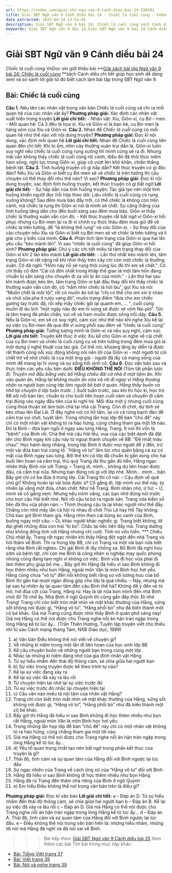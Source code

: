 ```yaml
---
url: https://vndoc.com/giai-sbt-ngu-van-9-canh-dieu-bai-24-330391
title: Giải SBT Ngữ văn 9 Cánh diều bài 24 - Chiếc lá cuối cùng - VnDoc.com
date_extracted: 2025-04-14 13:51:01
description: Giải SBT Ngữ văn 9 bài 24: Chiếc lá cuối cùng sách Cánh diều có đáp án chi tiết cho các bạn cùng tham khảo.
keywords: Giải SBT Ngữ văn 9 bài 24,Giải SBT Ngữ văn 9 bài 24 Cánh diều,Giải sách bài tập Ngữ văn CD lớp 9,Ngữ văn lớp 9 Cánh diều,giải bài tập ngữ văn lớp 9,bài Chiếc lá cuối cùng,giải SBT ngữ văn 9 CD trang 34
---
```


# Giải SBT Ngữ văn 9 Cánh diều bài 24
 _Chiếc lá cuối cùng_
VnDoc xin giới thiệu bài **[Giải sách bài tập Ngữ văn 9 bài 24: Chiếc lá cuối cùng](<https://vndoc.com/giai-sbt-ngu-van-9-canh-dieu-bai-24-330391>) **sách Cánh diều chi tiết giúp học sinh dễ dàng xem và so sánh lời giải từ đó biết cách làm bài tập trong SBT Ngữ văn 9.
## **Bài: Chiếc lá cuối cùng**
**Câu 1.** Nêu tên các nhân vật trong văn bản Chiếc lá cuối cùng và chỉ ra mối quan hệ của các nhân vật ấy?
**Phương pháp giải:**
Xác định các nhân vật xuất hiện trong truyện
**Lời giải chi tiết:**
\- Nhân vật: Xiu, Giôn-xi, cụ Bơ – men.
\- Mối quan hệ: Cả 3 đều là họa sĩ, Xiu và Giôn-xi là bạn bè, cụ Bơ-men là hàng xóm của Xiu và Giôn-xi.
**Câu 2.** Nhan đề _Chiếc lá cuối cùng_ có mối quan hệ như thế nào với nội dung truyện?
**Phương pháp giải:**
Đọc kĩ nội dung, xác định mối quan hệ
**Lời giải chi tiết:**
Nhan đề Chiếc lá cuối cùng liên quan đến chi tiết: Khi bị ốm, nhìn cây thường xuân trụi dần lá, Giôn-xi luôn suy nghĩ nếu chiếc lá cuối cùng rụng xuống thì mình cũng sẽ ra đi. Nhưng mãi vẫn không thấy chiếc lá cuối cùng rời cành, điều đó đã thôi thúc niềm ham sống, nghị lực trong Giôn-xi, giúp cô vượt lên khó khăn, chiến thắng bệnh tật.
**Câu 3.** Tình huống truyện có gì hấp dẫn? Kết thúc truyện có gì độc đáo? Nếu Xiu và Giôn-xi biết cụ Bơ-men sẽ vẽ chiếc lá trên tường thì câu chuyện có thể thay đổi như thế nào? Vì sao?
**Phương pháp giải:**
Đọc kĩ nội dung truyện, xác định tình huống truyện, kết thúc truyện có gì bất ngờ
**Lời giải chi tiết:**
\- Sự hấp dẫn của tình huống truyện: Tác giả tạo nên một tình huống khiến người đọc hồi hộp theo dõi: Liệu chiếc lá cuối cùng có rụng xuống không? Sau đêm mưa bão đầy trời, có thể chiếc lá không còn trên cành, mà chiếc lá rụng thì Giôn-xi nói là mình sẽ chết. Sự căng thẳng của tình huống tăng dần cho đến buổi sáng sau đêm mưa bão, Giôn-xi thấy chiếc lá thường xuân vẫn còn đó.
\- Kết thúc truyện rất bất ngờ vì Giôn-xi hồi phục nhưng cụ Bơ-men lại ra đi vì chính cụ thức thâu đêm mưa gió để vẽ chiếc lá trên tường, để “lá không thể rụng” và cứu Giôn-xi.
\- Sự thay đổi của câu chuyện nếu Xiu và Giôn-xi biết cụ Bơ-men sẽ vẽ chiếc lá trên tường và lí giải cho ý kiến của mình.
**Câu 4.** Phân tích tâm trạng của Giôn-xi qua hai lần yêu cầu “kéo mành lên”. Vì sao “chiếc lá cuối cùng” đã giúp Giôn-xi hồi sinh?
**Phương pháp giải:**
Chú ý các chi tiết miêu tả tâm trạng thay đổi của Giôn-xi khi 2 lần kéo mành
**Lời giải chi tiết:**
\- Lần thứ nhất kéo mành lên, tâm trạng Giôn-xi rất nặng nề khi nhìn thấy trên cây chỉ còn một chiếc lá thường xuân. Cô đã nghĩ: “Hồm này nổ sẽ rụng thôi củng lúc đó thì em sẽ chết.". Cô chỉ thấy cô đơn “Cái cô đơn nhất trong khắp thế gian là một tâm hồn đang chuẩn bị sẵn sàng cho chuyến đi xa xôi bi ần của mình.”
\- Lần thứ hai sau khi mành được kéo lên, tâm trạng Giôn-xi bàt đầu thay đổi khi thấy chiếc lá thường xuân vẫn còn đó, cô “nằm nhìn chiếc là hôi làu", gọi Xiu và nói “Muốn chết là một tội”, rồi cô muốn ăn trở lại “chị có thể cho em xin tí cháo và chút sữa pha ít rượu vang đỏ”, muốn trang điểm “đưa cho em chiếc gương tay trước đã, rồi xếp mấy chiếc gối lại quanh em, ... ", cuối cùng muốn đi du lịch “một ngày nào đó em hi vọng sẽ được vẽ vịnh Na-plơ”. Tức là tâm trạng đã phần chấn, vui về và ham muốn được sống trỗi dậy.
**Câu 5.** Nếu là Giôn-xi, em sẽ có suy nghĩ, cảm xúc như thế nào khi nghe Xiu kể lại sự việc cụ Bơ-men đã qua đời vì sưng phổi sau đêm vẽ “chiếc lá cuối cùng”
**Phương pháp giải:**
Tưởng tượng mình là Giôn-xi và nêu suy nghĩ, cảm xúc
**Lời giải chi tiết:**
Truyện kết thúc ở việc Xiu kể cho Giôn-xi nghe về cái chết của cụ Bơ-men và chiếc lá cuối cùng cụ vẽ trên tường trong đêm mưa gió là một dụng ý nghệ thuật của tác giả. Có thể nói, khoảng lặng ây diễn tả được rất thành công nỗi xúc động không nói nên lời của Giôn-xi - một người từ cõi chết trở về nhờ chiếc lá của một ông già - người đã lấy cả mạng sống của mình để mang lại hi vọng và sự sống hồi sinh cô.
**Câu 6.** Đọc văn bản sau và thực hiện các yêu cầu bên dưới:
**ĐIỀU KHÔNG THỂ NÓI**
\(Tóm tắt phần lược đi: _Truyện mở đầu bằng việc bố Hằng chiêu đãi cả nhà ở một tiệm ăn. Khi vào quán ăn, Hằng lại không muốn ăn nữa và rời đi ngay vì Hằng thoáng nhận ra người bạn cùng lớp làm người bê bát ở quán. Hằng thấy buồn và nhớ lại chuyện ở lớp tuần trước_ .\)
Suốt tuần trước, sau khi thi học kì, học trò 8B sôi nổi bàn tán, chuẩn bị cho buổi liên hoan cuối năm và chuyến đi cắm trại đúng vào ngày đầu tiên của kì nghỉ hè. Mỗi đứa một ý nhưng cuối cùng cũng thoả thuận sẽ làm bún chả tại nhà cái Trang. Còn đi chơi, dự tính sẽ kéo nhau lên Đại Lải. Ở đây nghe nói có hồ tắm, lại có cả rừng bạch đàn để cắm trại vui chơi, tuyệt lắm.
Trong những lần họp lớp để bàn “chủ đề” này chỉ có một nhân vật không tỏ ra hào hứng, cũng chẳng tham gia một lời nào. Đó là Bình – đứa bạn ngồi ở ngay sau lưng Hằng, Trang. Ít nói thì vốn là “bệnh” của Bình rồi. Chả thế mà cậu Hải tếu, vua của các biệt danh đã đặt tên cho Bình ngay khi cậu này từ ngoại thành chuyển về 8B: “Đệ nhất màu chau”. Học hành làng nhàng, trong lớp Bình ít được mọi người để ý đến, trừ một vài đứa bạn trai cùng tổ. “Hằng vô tư” lắm lúc như quên bằng cả sự có mặt của Bình ngay sau lưng. Bởi thế khi cả lớp đã chuẩn bị gần xong cho hai buổi liên hoan và cắm trại, thủ quỹ Trang đã thu gần đủ tiền, Hằng ngạc nhiên thấy Bình nói với Trang:
– Trang ơi, mình.., không dự liên hoan được đâu, cả cắm trại nữa. Nhưng bạn đừng nói gì với lớp nhé. Mình... mình... bận.
Bấy giờ chỉ có ba đứa ở trong lớp. Cái Trang thì cố nài:
– Cậu định về quê chứ gì? Không hoãn lại vài bữa được à? Cố gắng đi, lớp mình vui thế này, tự nhiên lại vắng một đứa, chán chết.
Như nể Trang. Bình nhăn nhó, ừ hử:
– Ừ, mình sẽ cố gắng xem. Nhưng nếu mình vắng, các bạn nhớ đừng nói trước cho bọn cậu Hải biết nhé.
Nói rồi cậu ta bỏ ra ngoài sân. Trang vừa kiểm số tiền đã thu vừa phàn nàn:
– Thỉnh thoảng cậu ta lại khác người như thế đấy. Chẳng còn nhớ mấy lần cả hội rủ nhau đi chơi Thủ Lệ hay Hồ Tây không. Chả bao giờ Bình tham gia. Hằng nhìn theo cái bóng áo xanh của Bình, buông ngay một câu:
– Ôi, khác người khác nghiếc gì. Trang biết không, tớ đại ghét những đứa con trai “ki bo”. Chắc lại tiếc tiền đấy mà.
Trang dường như không đồng tình với Hằng nhưng chỉ cười. Tính nó vốn hiền.
\*\*\*
Chiều Chủ nhật ấy, Trang rất ngạc nhiên khi thấy Hằng đột ngột đến nhà Trang và hỏi thăm về Bình.
Thì ra trong lớp 8B, chỉ có Trang và một vài bạn nữa biết rằng nhà Bình rất nghèo. Chị gái Bình đi lấy chồng xa. Bố Bình đã nghỉ hưu sớm và bệnh tật, chỉ còn mẹ Bình là công nhân xí nghiệp may quốc phòng nhưng cũng đang tạm nghỉ vì không có việc. Bình vừa đi học vừa phải đi làm thêm phụ giúp bố mẹ...
Bấy giờ thì Hằng đã hiểu vì sao Bình không đi học thêm nhiều như bọn Hằng, ngoài môn Văn là môn Bình học hơi yếu. Hằng cũng chưa “vô tư” đến nỗi không biết rằng so với lương hưu của bố Bình thì gần hai mươi ngàn đóng góp cho lớp là quá nhiều.
– Này, nhưng mà tại sao tự nhiên ấy lại quan tâm đến cậu Bình thế hả? Không để ý đến vẻ tò mò, hơi đùa cợt của Trang, Hằng rủ:
Hay là lát nữa bọn mình đến nhà Bình chơi đi\! Tớ chờ ấy. Nhà Bình ở ngõ Quỳnh thì cũng gần đây thôi. Đi nhé Trang\!
Trang chỉ còn biết tròn mắt nhìn vẻ mặt khác thường của Hằng, sửng sốt không nói được gì, “Hằng vô tư”, “Hằng phổi bò” như đã biến thành một cô bé khác.
Giá mà Trang cũng được nhìn thấy Bình ở quán phở sáng nay\! Giá mà Hằng có thể nói được cho Trang nghe nỗi ân hận tràn ngập trong lòng Hằng kể từ lúc ấy...
\(Trần Thiên Hương, Tuyển tập truyện viết cho thiếu nhi từ sau Cách mạng tháng Tám, NXB Giáo dục, 1999\)
  1. a\) Văn bản Điều không thể nói viết về chuyện gì?
  2. Về những kỉ niệm trong một lần đi liên hoan của học sinh lớp 8B
  3. Kể câu chuyện buồn về những người bạn trong cùng một lớp
  4. Nhắc lại những kỉ niệm đáng nhớ của gia đình nhân vật Hằng
  5. Từ sự hiểu nhầm đến thái độ thông cảm, sẻ chia giữa hai người bạn
  6. b\) Sự việc trong truyện được kể theo trình tự nào?
  7. Kể lại sự việc đang xảy ra
  8. Kể lại sự việc đã xảy ra lâu rồi
  9. Từ chuyện hiện tại nhớ lại sự việc trước đó
  10. Từ sự việc trước đó nhắc lại chuyện hiện tại
  11. c\) Câu văn nào miêu tả nội tâm của nhân vật Hằng?
  12. Trang chỉ còn biết tròn mắt nhìn vẻ mặt khác thường của Hằng, sửng sốt không nói được gì, “Hằng vô tư”, “Hằng phổi bò” như đã biến thành một cô bé khác.
  13. Bấy giờ thì Hằng đã hiểu vì sao Bình không đi học thêm nhiều như bọn rất Hằng, ngoài môn Văn là môn Bình học hơi yếu.
  14. Trong những lần họp lớp để bàn “chủ đề” này chỉ có một nhân vật không tỏ ra hào hứng, cũng chẳng tham gia một lời nào.
  15. Giá mà Hằng có thể nói được cho Trang nghe nỗi ân hận tràn ngập trong lòng Hằng kể từ lúc ấy...
  16. d\) Yếu tố quan trọng nhất tạo nên bất ngờ trong phần kết thúc của truyện là gì?
  17. Thái độ, tình cảm và sự quan tâm của Hằng đối với Bình ngược lại lúc đầu
  18. Sự ngạc nhiên của Trang về cách ứng xử của “Hằng vô tư” đối với Bình
  19. Hằng đã hiểu vì sao Bình không đi học thêm nhiều như bọn Hằng
  20. Hằng đã rủ Trang đến thăm nhà riêng của Bình ở ngõ Quỳnh
  21. e\) Em hiểu Điều không thể nói trong văn bản trên là điều gì?

**Phương pháp giải:**
Đọc kĩ văn bản
**Lời giải chi tiết:**
a – Đáp án D. Từ sự hiểu nhầm đến thái độ thông cảm, sẻ chia giữa hai người bạn
b – Đáp án B. Kể lại sự việc đã xảy ra lâu rồi
c – Đáp án D. Giá mà Hằng có thể nói được cho Trang nghe nỗi ân hận tràn ngập trong lòng Hằng kể từ lúc ấy...
d – Đáp án A. Thái độ, tình cảm và sự quan tâm của Hằng đối với Bình ngược lại lúc đầu.
e – Điều không thể nói trong văn bản trên là: những hiểu nhầm, những lời nói mà Hằng đã nghĩ và đã nói sai về Bình.
>>> Bài tiếp theo: [Giải SBT Ngữ văn 9 Cánh diều bài 25](<https://vndoc.com/giai-sbt-ngu-van-9-canh-dieu-bai-25-330394>)
Xem thêm các bài Tìm bài trong mục này khác:
  * [Bài: Tiếng Việt trang 37](</giai-sbt-ngu-van-9-canh-dieu-bai-25-330394>)
  * [Bài: Viết trang 39](</giai-sbt-ngu-van-9-canh-dieu-bai-26-330395>)
  * [Bài: Nói và nghe trang 39](</giai-sbt-ngu-van-9-canh-dieu-bai-27-330397>)

